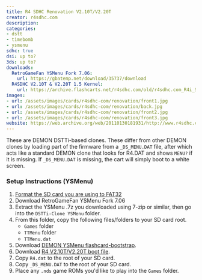 ```yaml
---
title: R4 SDHC Renovation V2.10T/V2.20T
creator: r4sdhc.com
description:
categories:
- dstt
- timebomb
- ysmenu
sdhc: true
dsi: up to?
3ds: up to?
downloads:
  RetroGameFan YSMenu Fork 7.06:
    url: https://gbatemp.net/download/35737/download
  R4SDHC V2.10T & V2.20T 1.5 Kernel:
    url: https://archive.flashcarts.net/r4sdhc.com/old/r4sdhc.com_R4i_SDHC_V2.10T_V2.20T_Kernel_2.10T15.zip
images:
- url: /assets/images/cards/r4sdhc-com/renovation/front1.jpg
- url: /assets/images/cards/r4sdhc-com/renovation/back.jpg
- url: /assets/images/cards/r4sdhc-com/renovation/front2.jpg
- url: /assets/images/cards/r4sdhc-com/renovation/front3.jpg
website: https://web.archive.org/web/20110130181931/http://www.r4sdhc.com/
---
```


These are DEMON DSTTi-based clones. These differ from other DEMON clones by loading part of the firmware from a `_DS_MENU.DAT` file, after which acts like a standard DEMON clone that looks for R4.DAT and shows `MENU?` if it is missing. If `_DS_MENU.DAT` is missing, the cart will simply boot to a white screen.

### Setup Instructions (YSMenu)

1. [Format the SD card you are using to FAT32](https://wiki.hacks.guide/wiki/Formatting_an_SD_card)
1. Download RetroGameFan YSMenu Fork 7.06
1. Extract the YSMenu .7z you downloaded using 7-zip or similar, then go into the `DSTTi-Clone YSMenu` folder.
1. From this folder, copy the following files/folders to your SD card root.
    - `Games` folder
    - `TTMenu` folder
    - `TTMenu.dat`
1. Download [DEMON YSMenu flashcard-bootstrap](https://archive.flashcarts.net/YSMenu/DEMON_common/R4.dat).
1. Download [R4 V2.10T/V2.20T boot file](https://github.com/flashcarts/flashcard-archive/raw/refs/heads/main/archive/r4sdhc.com/old/r4sdhc.com_R4i_SDHC_V2.10T_V2.20T_Kernel_2.10T15/_DS_MENU.DAT).
1. Copy `R4.dat` to the root of your SD card.
1. Copy `_DS_MENU.DAT` to the root of your SD card.
1. Place any `.nds` game ROMs you'd like to play into the `Games` folder.
